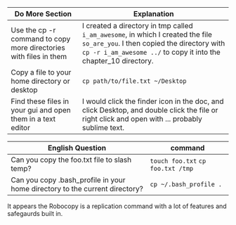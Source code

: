 Do More Section | Explanation
--- | ---
Use the cp -r command to copy more directories with files in them | I created a directory in tmp called `i_am_awesome`, in which I created the file `so_are_you`. I then copied the directory with `cp -r i_am_awesome ../` to copy it into the chapter_10 directory.
Copy a file to your home directory or desktop | `cp path/to/file.txt ~/Desktop`
Find these files in your gui and open them in a text editor | I would click the finder icon in the doc, and click Desktop, and double click the file or right click and open with ... probably sublime text. 

English Question | command
--- | ---
Can you copy the foo.txt file to slash temp? | `touch foo.txt` `cp foo.txt /tmp`
Can you copy .bash_profile in your home directory to the current directory? | `cp ~/.bash_profile .`

It appears the Robocopy is a replication command with a lot of features and safegaurds built in. 
